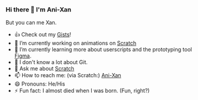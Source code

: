 ### Hi there 👋 I'm Ani-Xan 
But you can me Xan. 
- 👍 Check out my [Gists](https://gist.github.com/Ani-Xan)! 
- 🔭 I’m currently working on animations on [Scratch](https://Scrach.mit.edu/users/Ani-Xan/) 
- 🌱 I’m currently learning more about userscripts and the prototyping tool [Figma](https://www.figma.com/). 
- 🤔 I don't know a lot about Git. 
- 💬 Ask me about [Scratch](https://Scrach.mit.edu/)
- 📫 How to reach me: (via Scratch:) [Ani-Xan](https://Scrach.mit.edu/users/Ani-Xan/)
- 😄 Pronouns: He/His
- ⚡ Fun fact: I almost died when I was born. (Fun, right?)
